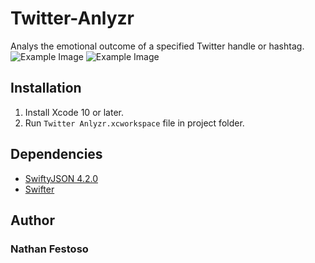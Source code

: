 # Twitter-Anlyzr
Analys the emotional outcome of a specified Twitter handle or hashtag.
![Example Image](https://github.com/NFestoso/Twitter-Anlyzr/blob/master/Example1.png)
![Example Image](https://github.com/NFestoso/Twitter-Anlyzr/blob/master/Example2.png)

## Installation
1. Install Xcode 10 or later.
2. Run `Twitter Anlyzr.xcworkspace` file in project folder.

## Dependencies
* [SwiftyJSON 4.2.0](https://cocoapods.org/pods/SwiftyJSON)
* [Swifter](https://github.com/mattdonnelly/Swifter)

## Author
### Nathan Festoso
